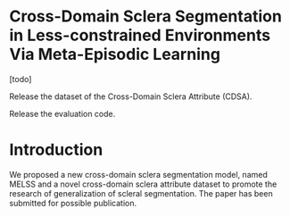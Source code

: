 # Cross-Domain Sclera Segmentation in Less-constrained Environments Via Meta-Episodic Learning
[todo]

Release the dataset of the Cross-Domain Sclera Attribute (CDSA).

Release the evaluation code.
# Introduction
We proposed a new cross-domain sclera segmentation model, named MELSS and a novel cross-domain sclera attribute dataset to promote the research of generalization of scleral segmentation. The paper has been submitted for possible publication. 
